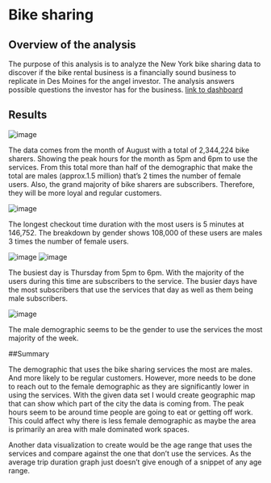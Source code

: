 # Bike sharing

## Overview of the analysis

The purpose of this analysis is to analyze the New York bike sharing data to discover if the bike rental business is a financially sound business to replicate in Des Moines for the angel investor. The analysis answers possible questions the investor has for the business. 
[link to dashboard](https://public.tableau.com/app/profile/candise.standley/viz/Bikesharing_16364067673970/UserAnalysis?publish=yes)

## Results

![image](https://user-images.githubusercontent.com/88587406/142776608-1717e529-1f1b-418f-817a-e64a4094aa0a.png)

The data comes from the month of August with a total of 2,344,224 bike sharers. Showing the peak hours for the month as 5pm and 6pm to use the services. From this total more than half of the demographic that make the total are males (approx.1.5 million) that’s 2 times the number of female users.  Also, the grand majority of bike sharers are subscribers. Therefore, they will be more loyal and regular customers.  

![image](https://user-images.githubusercontent.com/88587406/142776628-cc395331-3952-40cd-8914-541a74903f51.png)

The longest checkout time duration with the most users is 5 minutes at 146,752. The breakdown by gender shows 108,000 of these users are males 3 times the number of female users.

![image](https://user-images.githubusercontent.com/88587406/142776666-1cc17662-1c2f-42af-84bf-5c101c03396a.png)
![image](https://user-images.githubusercontent.com/88587406/142776680-514ea140-2400-44ae-b6f2-ecd91eb6379b.png)

The busiest day is Thursday from 5pm to 6pm. With the majority of the users during this time are subscribers to the service. The busier days have the most subscribers that use the services that day as well as them being male subscribers.

![image](https://user-images.githubusercontent.com/88587406/142776696-d297b4c7-5a5c-42f1-9aa2-77509b3442ee.png)

The male demographic seems to be the gender to use the services the most majority of the week.

##Summary

The demographic that uses the bike sharing services the most are males.  And more likely to be regular customers. However, more needs to be done to reach out to the female demographic as they are significantly lower in using the services. With the given data set I would create geographic map that can show which part of the city the data is coming from. The peak hours seem to be around time people are going to eat or getting off work. This could affect why there is less female demographic as maybe the area is primarily an area with male dominated work spaces. 

Another data visualization to create would be the age range that uses the services and compare against the one that don’t use the services. As the average trip duration graph just doesn’t give enough of a snippet of any age range.

